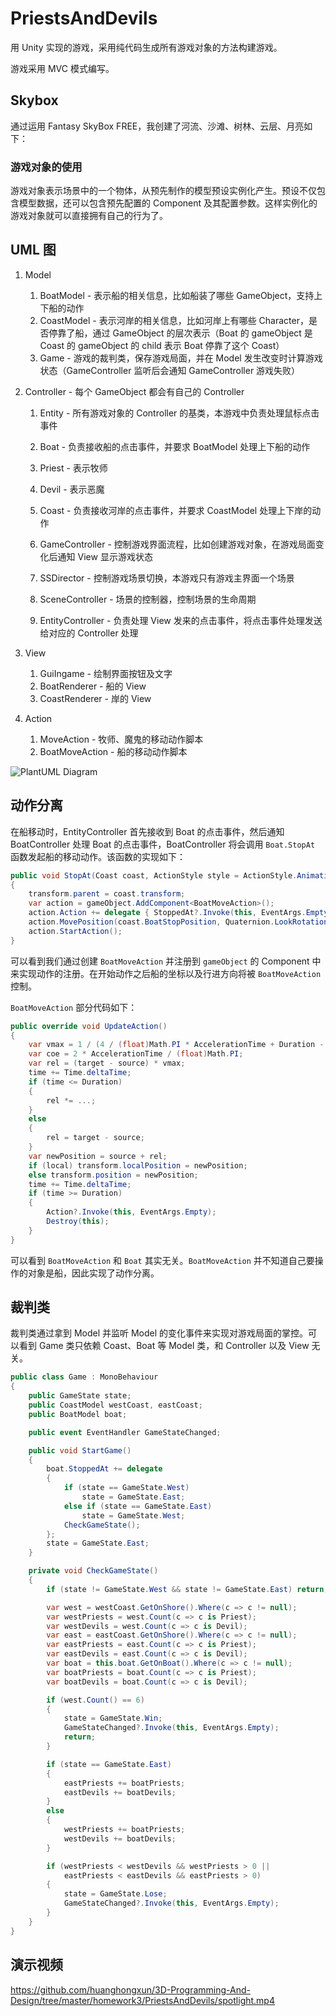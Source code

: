 # PriestsAndDevils

用 Unity 实现的游戏，采用纯代码生成所有游戏对象的方法构建游戏。

游戏采用 MVC 模式编写。

## Skybox

通过运用 Fantasy SkyBox FREE，我创建了河流、沙滩、树林、云层、月亮如下：



### 游戏对象的使用

游戏对象表示场景中的一个物体，从预先制作的模型预设实例化产生。预设不仅包含模型数据，还可以包含预先配置的 Component 及其配置参数。这样实例化的游戏对象就可以直接拥有自己的行为了。

## UML 图

1. Model
   1. BoatModel - 表示船的相关信息，比如船装了哪些 GameObject，支持上下船的动作
   2. CoastModel - 表示河岸的相关信息，比如河岸上有哪些 Character，是否停靠了船，通过 GameObject 的层次表示（Boat 的 gameObject 是 Coast 的 gameObject 的 child 表示 Boat 停靠了这个 Coast）
   3. Game - 游戏的裁判类，保存游戏局面，并在 Model 发生改变时计算游戏状态（GameController 监听后会通知 GameController 游戏失败）
2. Controller - 每个 GameObject 都会有自己的 Controller
   1. Entity - 所有游戏对象的 Controller 的基类，本游戏中负责处理鼠标点击事件
   2. Boat - 负责接收船的点击事件，并要求 BoatModel 处理上下船的动作
   3. Priest - 表示牧师
   4. Devil - 表示恶魔
   5. Coast - 负责接收河岸的点击事件，并要求 CoastModel 处理上下岸的动作
   6. GameController - 控制游戏界面流程，比如创建游戏对象，在游戏局面变化后通知 View 显示游戏状态

   7. SSDirector - 控制游戏场景切换，本游戏只有游戏主界面一个场景
   8. SceneController - 场景的控制器，控制场景的生命周期
   9. EntityController - 负责处理 View 发来的点击事件，将点击事件处理发送给对应的 Controller 处理
3. View

   1. GuiIngame - 绘制界面按钮及文字
   2. BoatRenderer - 船的 View
   3. CoastRenderer - 岸的 View
4. Action

   1. MoveAction - 牧师、魔鬼的移动动作脚本
   2. BoatMoveAction - 船的移动动作脚本

![PlantUML Diagram](https://www.plantuml.com/plantuml/img/XLDHQiGW4Ftt5Bc0DrZAThEbz2DGcXE86Rg2wnHZKWez_0PDrD6a_NFUcvaydo_dqGdhfhjcJ6enZiq5XSkE7GwWi_e3p00Mx0grDs65TAb6CRhydCzxe5XmXLbj_8jnolsGekWEO8l6MTGwmg_Y3ZKugJVpkJ1h_MuLH6sz15EFzFrLMP0EDw336PwbKsY89H5aGL1p-kK3VXkU-L4ntfaIzMx7eOIlOdUOO1ZhqE05Rc9ME7bs-kBDgghYmcGovAY1sdZGLRt1GLzfyP_huZlltYk4YD5MQc9SSDH4myVyocr_2Zg1im2pO6qI52D0YVry91SQpf-sd5Ex_s7Q1RA2iIZLeyNdA9dhI5UfgFFYoVB_Fm00)

## 动作分离

在船移动时，EntityController 首先接收到 Boat 的点击事件，然后通知 BoatController 处理 Boat 的点击事件，BoatController 将会调用 `Boat.StopAt` 函数发起船的移动动作。该函数的实现如下：

```csharp
public void StopAt(Coast coast, ActionStyle style = ActionStyle.Animation)
{
    transform.parent = coast.transform;
    var action = gameObject.AddComponent<BoatMoveAction>();
    action.Action += delegate { StoppedAt?.Invoke(this, EventArgs.Empty); };
    action.MovePosition(coast.BoatStopPosition, Quaternion.LookRotation(coast.BoatStopDirection), style);
    action.StartAction();
}
```

可以看到我们通过创建 `BoatMoveAction` 并注册到 `gameObject` 的 Component 中来实现动作的注册。在开始动作之后船的坐标以及行进方向将被 `BoatMoveAction` 控制。

`BoatMoveAction` 部分代码如下：

```csharp
public override void UpdateAction()
{
    var vmax = 1 / (4 / (float)Math.PI * AccelerationTime + Duration - 2 * AccelerationTime);
    var coe = 2 * AccelerationTime / (float)Math.PI;
    var rel = (target - source) * vmax;
    time += Time.deltaTime;
    if (time <= Duration)
    {
        rel *= ...;
    }
    else
    {
        rel = target - source;
    }
    var newPosition = source + rel;
    if (local) transform.localPosition = newPosition;
    else transform.position = newPosition;
    time += Time.deltaTime;
    if (time >= Duration)
    {
        Action?.Invoke(this, EventArgs.Empty);
        Destroy(this);
    }
}
```

可以看到 `BoatMoveAction` 和 `Boat` 其实无关。`BoatMoveAction` 并不知道自己要操作的对象是船，因此实现了动作分离。

## 裁判类

裁判类通过拿到 Model 并监听 Model 的变化事件来实现对游戏局面的掌控。可以看到 Game 类只依赖 Coast、Boat 等 Model 类，和 Controller 以及 View 无关。

```csharp
public class Game : MonoBehaviour
{
    public GameState state;
    public CoastModel westCoast, eastCoast;
    public BoatModel boat;

    public event EventHandler GameStateChanged;

    public void StartGame()
    {
        boat.StoppedAt += delegate
        {
            if (state == GameState.West)
                state = GameState.East;
            else if (state == GameState.East)
                state = GameState.West;
            CheckGameState();
        };
        state = GameState.East;
    }

    private void CheckGameState()
    {
        if (state != GameState.West && state != GameState.East) return;

        var west = westCoast.GetOnShore().Where(c => c != null);
        var westPriests = west.Count(c => c is Priest);
        var westDevils = west.Count(c => c is Devil);
        var east = eastCoast.GetOnShore().Where(c => c != null);
        var eastPriests = east.Count(c => c is Priest);
        var eastDevils = east.Count(c => c is Devil);
        var boat = this.boat.GetOnBoat().Where(c => c != null);
        var boatPriests = boat.Count(c => c is Priest);
        var boatDevils = boat.Count(c => c is Devil);

        if (west.Count() == 6)
        {
            state = GameState.Win;
            GameStateChanged?.Invoke(this, EventArgs.Empty);
            return;
        }

        if (state == GameState.East)
        {
            eastPriests += boatPriests;
            eastDevils += boatDevils;
        }
        else
        {
            westPriests += boatPriests;
            westDevils += boatDevils;
        }

        if (westPriests < westDevils && westPriests > 0 ||
            eastPriests < eastDevils && eastPriests > 0)
        {
            state = GameState.Lose;
            GameStateChanged?.Invoke(this, EventArgs.Empty);
        }
    }
}
```



## 演示视频

https://github.com/huanghongxun/3D-Programming-And-Design/tree/master/homework3/PriestsAndDevils/spotlight.mp4

